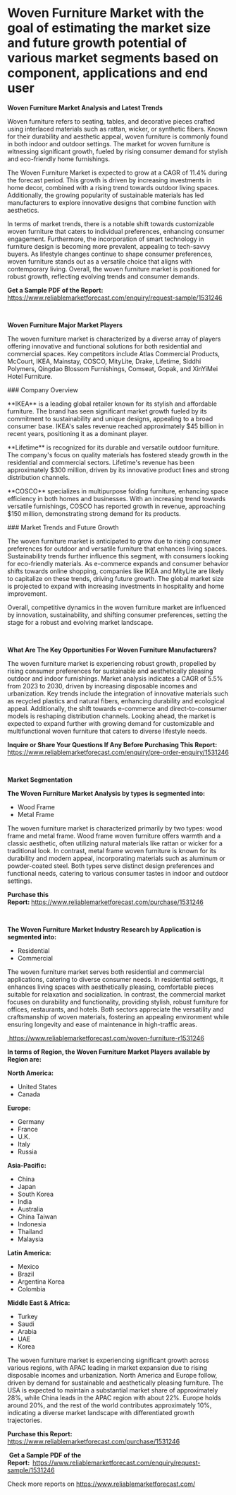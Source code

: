 <p><h1>Woven Furniture Market with the goal of estimating the market size and future growth potential of various market segments based on component, applications and end user</h1></p><p><strong>Woven Furniture Market Analysis and Latest Trends</strong></p>
<p><p>Woven furniture refers to seating, tables, and decorative pieces crafted using interlaced materials such as rattan, wicker, or synthetic fibers. Known for their durability and aesthetic appeal, woven furniture is commonly found in both indoor and outdoor settings. The market for woven furniture is witnessing significant growth, fueled by rising consumer demand for stylish and eco-friendly home furnishings. </p><p>The Woven Furniture Market is expected to grow at a CAGR of 11.4% during the forecast period. This growth is driven by increasing investments in home decor, combined with a rising trend towards outdoor living spaces. Additionally, the growing popularity of sustainable materials has led manufacturers to explore innovative designs that combine function with aesthetics. </p><p>In terms of market trends, there is a notable shift towards customizable woven furniture that caters to individual preferences, enhancing consumer engagement. Furthermore, the incorporation of smart technology in furniture design is becoming more prevalent, appealing to tech-savvy buyers. As lifestyle changes continue to shape consumer preferences, woven furniture stands out as a versatile choice that aligns with contemporary living. Overall, the woven furniture market is positioned for robust growth, reflecting evolving trends and consumer demands.</p></p>
<p><strong>Get a Sample PDF of the Report:&nbsp;</strong> <a href="https://www.reliablemarketforecast.com/enquiry/request-sample/1531246?utm_campaign=3572&utm_medium=2&utm_source=Github&utm_content=ia&utm_term=04042025&utm_id=woven-furniture">https://www.reliablemarketforecast.com/enquiry/request-sample/1531246</a></p>
<p>&nbsp;</p>
<p><strong>Woven Furniture Major Market Players</strong></p>
<p><p>The woven furniture market is characterized by a diverse array of players offering innovative and functional solutions for both residential and commercial spaces. Key competitors include Atlas Commercial Products, McCourt, IKEA, Mainstay, COSCO, MityLite, Drake, Lifetime, Siddhi Polymers, Qingdao Blossom Furnishings, Comseat, Gopak, and XinYiMei Hotel Furniture.</p><p>### Company Overview</p><p>**IKEA** is a leading global retailer known for its stylish and affordable furniture. The brand has seen significant market growth fueled by its commitment to sustainability and unique designs, appealing to a broad consumer base. IKEA's sales revenue reached approximately $45 billion in recent years, positioning it as a dominant player.</p><p>**Lifetime** is recognized for its durable and versatile outdoor furniture. The company's focus on quality materials has fostered steady growth in the residential and commercial sectors. Lifetime's revenue has been approximately $300 million, driven by its innovative product lines and strong distribution channels.</p><p>**COSCO** specializes in multipurpose folding furniture, enhancing space efficiency in both homes and businesses. With an increasing trend towards versatile furnishings, COSCO has reported growth in revenue, approaching $150 million, demonstrating strong demand for its products.</p><p>### Market Trends and Future Growth</p><p>The woven furniture market is anticipated to grow due to rising consumer preferences for outdoor and versatile furniture that enhances living spaces. Sustainability trends further influence this segment, with consumers looking for eco-friendly materials. As e-commerce expands and consumer behavior shifts towards online shopping, companies like IKEA and MityLite are likely to capitalize on these trends, driving future growth. The global market size is projected to expand with increasing investments in hospitality and home improvement.</p><p>Overall, competitive dynamics in the woven furniture market are influenced by innovation, sustainability, and shifting consumer preferences, setting the stage for a robust and evolving market landscape.</p></p>
<p>&nbsp;</p>
<p><strong>What Are The Key Opportunities For Woven Furniture Manufacturers?</strong></p>
<p><p>The woven furniture market is experiencing robust growth, propelled by rising consumer preferences for sustainable and aesthetically pleasing outdoor and indoor furnishings. Market analysis indicates a CAGR of 5.5% from 2023 to 2030, driven by increasing disposable incomes and urbanization. Key trends include the integration of innovative materials such as recycled plastics and natural fibers, enhancing durability and ecological appeal. Additionally, the shift towards e-commerce and direct-to-consumer models is reshaping distribution channels. Looking ahead, the market is expected to expand further with growing demand for customizable and multifunctional woven furniture that caters to diverse lifestyle needs.</p></p>
<p><strong>Inquire or Share Your Questions If Any Before Purchasing This Report:</strong> <a href="https://www.reliablemarketforecast.com/enquiry/pre-order-enquiry/1531246?utm_campaign=3572&utm_medium=2&utm_source=Github&utm_content=ia&utm_term=04042025&utm_id=woven-furniture">https://www.reliablemarketforecast.com/enquiry/pre-order-enquiry/1531246</a></p>
<p>&nbsp;</p>
<p><strong>Market Segmentation</strong></p>
<p><strong>The Woven Furniture Market Analysis by types is segmented into:</strong></p>
<p><ul><li>Wood Frame</li><li>Metal Frame</li></ul></p>
<p><p>The woven furniture market is characterized primarily by two types: wood frame and metal frame. Wood frame woven furniture offers warmth and a classic aesthetic, often utilizing natural materials like rattan or wicker for a traditional look. In contrast, metal frame woven furniture is known for its durability and modern appeal, incorporating materials such as aluminum or powder-coated steel. Both types serve distinct design preferences and functional needs, catering to various consumer tastes in indoor and outdoor settings.</p></p>
<p><strong>Purchase this Report:&nbsp;</strong><a href="https://www.reliablemarketforecast.com/purchase/1531246?utm_campaign=3572&utm_medium=2&utm_source=Github&utm_content=ia&utm_term=04042025&utm_id=woven-furniture">https://www.reliablemarketforecast.com/purchase/1531246</a></p>
<p>&nbsp;</p>
<p><strong>The Woven Furniture Market Industry Research by Application is segmented into:</strong></p>
<p><ul><li>Residential</li><li>Commercial</li></ul></p>
<p><p>The woven furniture market serves both residential and commercial applications, catering to diverse consumer needs. In residential settings, it enhances living spaces with aesthetically pleasing, comfortable pieces suitable for relaxation and socialization. In contrast, the commercial market focuses on durability and functionality, providing stylish, robust furniture for offices, restaurants, and hotels. Both sectors appreciate the versatility and craftsmanship of woven materials, fostering an appealing environment while ensuring longevity and ease of maintenance in high-traffic areas.</p></p>
<p><a href="https://www.reliablemarketforecast.com/woven-furniture-r1531246?utm_campaign=3572&utm_medium=2&utm_source=Github&utm_content=ia&utm_term=04042025&utm_id=woven-furniture">&nbsp;https://www.reliablemarketforecast.com/woven-furniture-r1531246</a></p>
<p><strong>In terms of Region, the Woven Furniture Market Players available by Region are:</strong></p>
<p>
    <p> <strong> North America: </strong>
        <ul>
            <li>United States</li>
            <li>Canada</li>
        </ul>
        </p> 
    <p> <strong> Europe: </strong>
        <ul>
            <li>Germany</li>
            <li>France</li>
            <li>U.K.</li>
            <li>Italy</li>
            <li>Russia</li>
        </ul>
        </p> 
    <p> <strong> Asia-Pacific: </strong>
        <ul>
            <li>China</li>
            <li>Japan</li>
            <li>South Korea</li>
            <li>India</li>
            <li>Australia</li>
            <li>China Taiwan</li>
            <li>Indonesia</li>
            <li>Thailand</li>
            <li>Malaysia</li>
        </ul>
        </p> 
    <p> <strong> Latin America: </strong>
        <ul>
            <li>Mexico</li>
            <li>Brazil</li>
            <li>Argentina Korea</li>
            <li>Colombia</li>
        </ul>
        </p> 
    <p> <strong> Middle East & Africa: </strong>
        <ul>
            <li>Turkey</li>
            <li>Saudi</li>
            <li>Arabia</li>
            <li>UAE</li>
            <li>Korea</li>
        </ul>
    </p>
    </p>
<p><p>The woven furniture market is experiencing significant growth across various regions, with APAC leading in market expansion due to rising disposable incomes and urbanization. North America and Europe follow, driven by demand for sustainable and aesthetically pleasing furniture. The USA is expected to maintain a substantial market share of approximately 28%, while China leads in the APAC region with about 22%. Europe holds around 20%, and the rest of the world contributes approximately 10%, indicating a diverse market landscape with differentiated growth trajectories.</p></p>
<p><strong>Purchase this Report: </strong><a href="https://www.reliablemarketforecast.com/purchase/1531246?utm_campaign=3572&utm_medium=2&utm_source=Github&utm_content=ia&utm_term=04042025&utm_id=woven-furniture">https://www.reliablemarketforecast.com/purchase/1531246</a></p>
<p>&nbsp;<strong>Get a Sample PDF of the Report:&nbsp;&nbsp;</strong><a href="https://www.reliablemarketforecast.com/enquiry/request-sample/1531246?utm_campaign=3572&utm_medium=2&utm_source=Github&utm_content=ia&utm_term=04042025&utm_id=woven-furniture">https://www.reliablemarketforecast.com/enquiry/request-sample/1531246</a></p>
<p><strong></strong></p>
<p>Check more reports on <a href="https://www.reliablemarketforecast.com/?utm_campaign=3572&utm_medium=2&utm_source=Github&utm_content=ia&utm_term=04042025&utm_id=woven-furniture">https://www.reliablemarketforecast.com/</a></p>